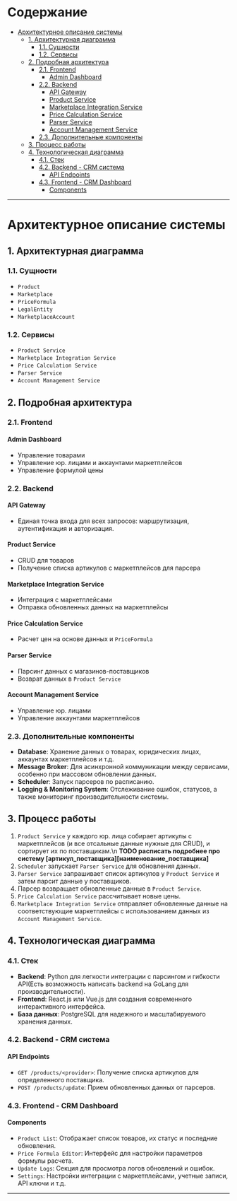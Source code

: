 # Содержание

- [Архитектурное описание системы](#архитектурное-описание-системы)
  - [1. Архитектурная диаграмма](#1-архитектурная-диаграмма)
    - [1.1. Сущности](#11-сущности)
    - [1.2. Сервисы](#12-сервисы)
  - [2. Подробная архитектура](#2-подробная-архитектура)
    - [2.1. Frontend](#21-frontend)
      - [Admin Dashboard](#admin-dashboard)
    - [2.2. Backend](#22-backend)
      - [API Gateway](#api-gateway)
      - [Product Service](#product-service)
      - [Marketplace Integration Service](#marketplace-integration-service)
      - [Price Calculation Service](#price-calculation-service)
      - [Parser Service](#parser-service)
      - [Account Management Service](#account-management-service)
    - [2.3. Дополнительные компоненты](#23-дополнительные-компоненты)
  - [3. Процесс работы](#3-процесс-работы)
  - [4. Технологическая диаграмма](#4-технологическая-диаграмма)
    - [4.1. Стек](#41-стек)
    - [4.2. Backend - CRM система](#42-backend---crm-система)
      - [API Endpoints](#api-endpoints)
    - [4.3. Frontend - CRM Dashboard](#43-frontend---crm-dashboard)
      - [Components](#components)

---

# Архитектурное описание системы

## 1. Архитектурная диаграмма

### 1.1. Сущности

- `Product`
- `Marketplace`
- `PriceFormula`
- `LegalEntity`
- `MarketplaceAccount`

### 1.2. Сервисы

- `Product Service`
- `Marketplace Integration Service`
- `Price Calculation Service`
- `Parser Service`
- `Account Management Service`

## 2. Подробная архитектура

### 2.1. Frontend

#### Admin Dashboard

- Управление товарами
- Управление юр. лицами и аккаунтами маркетплейсов
- Управление формулой цены

### 2.2. Backend

#### API Gateway

- Единая точка входа для всех запросов: маршрутизация, аутентификация и авторизация.

#### Product Service

- CRUD для товаров
- Получение списка артикулов с маркетплейсов для парсера

#### Marketplace Integration Service

- Интеграция с маркетплейсами
- Отправка обновленных данных на маркетплейсы

#### Price Calculation Service

- Расчет цен на основе данных и `PriceFormula`

#### Parser Service

- Парсинг данных с магазинов-поставщиков
- Возврат данных в `Product Service`

#### Account Management Service

- Управление юр. лицами
- Управление аккаунтами маркетплейсов

### 2.3. Дополнительные компоненты

- **Database**: Хранение данных о товарах, юридических лицах, аккаунтах маркетплейсов и т.д.
- **Message Broker**: Для асинхронной коммуникации между сервисами, особенно при массовом обновлении данных.
- **Scheduler**: Запуск парсеров по расписанию.
- **Logging & Monitoring System**: Отслеживание ошибок, статусов, а также мониторинг производительности системы.

## 3. Процесс работы
1. `Product Service` у каждого юр. лица собирает артикулы с маркетплейсов (и все отсальные данные нужные для CRUD), и сортирует их по поставщикам.\n
__TODO расписать подробнее про систему [артикул_поставщика][наименование_поставщика]__
2. `Scheduler` запускает `Parser Service` для обновления данных.
3. `Parser Service` запрашивает список артикулов у `Product Service` и затем парсит данные у поставщиков.
4. Парсер возвращает обновленные данные в `Product Service`.
5. `Price Calculation Service` рассчитывает новые цены.
6. `Marketplace Integration Service` отправляет обновленные данные на соответствующие маркетплейсы с использованием данных из `Account Management Service`.

## 4. Технологическая диаграмма

### 4.1. Стек

- **Backend**: Python для легкости интеграции с парсингом и гибкости API(Есть возможность написать backend на GoLang для производительности).
- **Frontend**: React.js или Vue.js для создания современного интерактивного интерфейса.
- **База данных**: PostgreSQL для надежного и масштабируемого хранения данных.

### 4.2. Backend - CRM система

#### API Endpoints

- `GET /products/<provider>`: Получение списка артикулов для определенного поставщика.
- `POST /products/update`: Прием обновленных данных от парсеров.

### 4.3. Frontend - CRM Dashboard

#### Components

- `Product List`: Отображает список товаров, их статус и последние обновления.
- `Price Formula Editor`: Интерфейс для настройки параметров формулы расчета.
- `Update Logs`: Секция для просмотра логов обновлений и ошибок.
- `Settings`: Настройки интеграции с маркетплейсами, учетные записи, API ключи и т.д.

---
